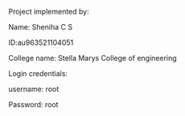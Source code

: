 Project implemented by:

Name: Sheniha C S

ID:au963521104051

College name: Stella Marys College of engineering

Login credentials:

username: root

Password: root

